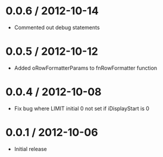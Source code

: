 0.0.6 / 2012-10-14
==================

  * Commented out debug statements

0.0.5 / 2012-10-12
==================

  * Added oRowFormatterParams to fnRowFormatter function

0.0.4 / 2012-10-08
==================

  * Fix bug where LIMIT initial 0 not set if iDisplayStart is 0

0.0.1 / 2012-10-06
==================

  * Initial release